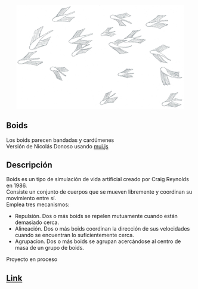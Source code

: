 <p align="center">
  <!-- <a href="http://nestjs.com/" target="blank"><img src="https://nestjs.com/img/logo-small.svg" width="200" alt="Nest Logo" /></a> -->
  <img src="Penates04.png"  width="450" alt="BOIDS"/>
</p>


## Boids

Los boids parecen bandadas y cardúmenes     
Versión de Nicolás Donoso usando <a href='https://github.com/muinicomuiser/mui-js'>mui.js</a>

## Descripción

Boids es un tipo de simulación de vida artificial creado por Craig Reynolds en 1986.      
Consiste un conjunto de cuerpos que se mueven libremente y coordinan su movimiento entre sí.      
Emplea tres mecanismos:     
- Repulsión. Dos o más boids se repelen mutuamente cuando están demasiado cerca.      
- Alineación. Dos o más boids coordinan la dirección de sus velocidades cuando se encuentran lo suficientemente cerca.      
- Agrupacion. Dos o más boids se agrupan acercándose al centro de masa de un grupo de boids.          

Proyecto en proceso       


## <a href='https://muinicomuiser.github.io/boids'>Link</a>





